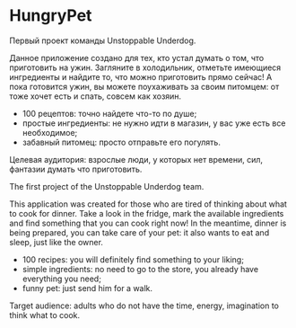 # HungryPet
Первый проект команды Unstoppable Underdog.

Данное приложение создано для тех, кто устал думать о том, что приготовить на ужин. Загляните в холодильник, отметьте имеющиеся ингредиенты и найдите то, что можно приготовить прямо сейчас! А пока готовится ужин, вы можете поухаживать за своим питомцем: от тоже хочет есть и спать, совсем как хозяин. 
 
- 100 рецептов: точно найдете что-то по душе; 
- простые ингредиенты: не нужно идти в магазин, у вас уже есть все необходимое; 
- забавный питомец: просто отправьте его погулять.

Целевая аудитория: взрослые люди, у которых нет времени, сил, фантазии думать что приготовить.


The first project of the Unstoppable Underdog team.

This application was created for those who are tired of thinking about what to cook for dinner. Take a look in the fridge, mark the available ingredients and find something that you can cook right now! In the meantime, dinner is being prepared, you can take care of your pet: it also wants to eat and sleep, just like the owner.
 
- 100 recipes: you will definitely find something to your liking;
- simple ingredients: no need to go to the store, you already have everything you need;
- funny pet: just send him for a walk.

Target audience: adults who do not have the time, energy, imagination to think what to cook.
